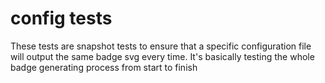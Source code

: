 # config tests

These tests are snapshot tests to ensure that a specific configuration file will output the same badge svg every time. It's basically testing the whole badge generating process from start to finish